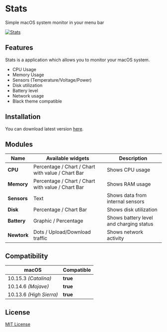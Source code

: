 # Stats
Simple macOS system monitor in your menu bar


[![Stats](https://serhiy.s3.eu-central-1.amazonaws.com/Github_repo/stats/cover%3Fv1.3.4.png)](https://github.com/exelban/stats/releases)

## Features
Stats is a application which allows you to monitor your macOS system.  

 - CPU Usage
 - Memory Usage
 - Sensors (Temperature/Voltage/Power)
 - Disk utilization
 - Battery level
 - Network usage
 - Black theme compatible

## Installation
You can download latest version [here](https://github.com/exelban/stats/releases).

## Modules

| Name | Available widgets | Description |
| --- | --- | --- |
| **CPU** | Percentage / Chart / Chart with value / Chart Bar | Shows CPU usage |
| **Memory** | Percentage / Chart / Chart with value / Chart Bar | Shows RAM usage |
| **Sensors** | Text | Shows data from internal sensors |
| **Disk** | Percentage / Chart Bar | Shows disk utilization |
| **Battery** | Graphic / Percentage | Shows battery level and charging status |
| **Newtork** | Dots / Upload/Download traffic | Shows network activity |

## Compatibility
| macOS | Compatible |
| --- | --- |
| 10.15.3 *(Catalina)* | **true** |
| 10.14.6 *(Mojave)* | **true** |
| 10.13.6 *(High Sierra)* | **true** |

## License
[MIT License](https://github.com/exelban/stats/blob/master/LICENSE)
